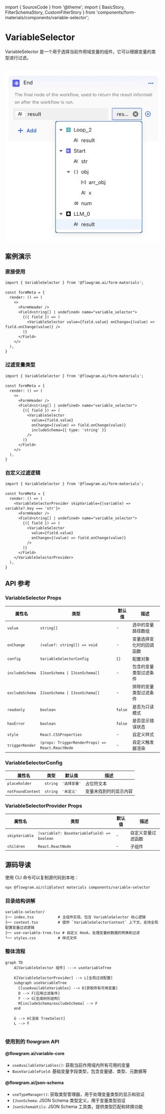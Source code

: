 import { SourceCode } from '@theme';
import { BasicStory, FilterSchemaStory, CustomFilterStory } from 'components/form-materials/components/variable-selector';

# VariableSelector

VariableSelector 是一个用于选择当前作用域变量的组件，它可以根据变量的类型进行过滤。

<br />

<div>
  <img loading="lazy" src="/materials/variable-selector.png" alt="VariableSelector 组件" style={{ width: '50%' }} />
</div>

## 案例演示

### 直接使用

<BasicStory />

```tsx pure title="form-meta.tsx"
import { VariableSelector } from '@flowgram.ai/form-materials';

const formMeta = {
  render: () => (
    <>
      <FormHeader />
      <Field<string[] | undefined> name="variable_selector">
        {({ field }) => (
          <VariableSelector value={field.value} onChange={(value) => field.onChange(value)} />
        )}
      </Field>
    </>
  ),
}
```

### 过滤变量类型

<FilterSchemaStory />

```tsx pure title="form-meta.tsx"
import { VariableSelector } from '@flowgram.ai/form-materials';

const formMeta = {
  render: () => (
    <>
      <FormHeader />
      <Field<string[] | undefined> name="variable_selector">
        {({ field }) => (
          <VariableSelector
            value={field.value}
            onChange={(value) => field.onChange(value)}
            includeSchema={{ type: 'string' }}
          />
        )}
      </Field>
    </>
  ),
}
```

### 自定义过滤逻辑

<CustomFilterStory />

```tsx pure title="form-meta.tsx"
import { VariableSelector } from '@flowgram.ai/form-materials';

const formMeta = {
  render: () => (
    <VariableSelectorProvider skipVariable={(variable) => variable?.key === 'str'}>
      <FormHeader />
      <Field<string[] | undefined> name="variable_selector">
        {({ field }) => (
          <VariableSelector
            value={field.value}
            onChange={(value) => field.onChange(value)}
          />
        )}
      </Field>
    </VariableSelectorProvider>
  ),
}
```

## API 参考

### VariableSelector Props

| 属性名 | 类型 | 默认值 | 描述 |
|--------|------|--------|------|
| `value` | `string[]` | - | 选中的变量路径数组 |
| `onChange` | `(value?: string[]) => void` | - | 变量选择变化时的回调函数 |
| `config` | `VariableSelectorConfig` | `{}` | 配置对象 |
| `includeSchema` | `IJsonSchema \| IJsonSchema[]` | - | 包含的变量类型过滤条件 |
| `excludeSchema` | `IJsonSchema \| IJsonSchema[]` | - | 排除的变量类型过滤条件 |
| `readonly` | `boolean` | `false` | 是否为只读模式 |
| `hasError` | `boolean` | `false` | 是否显示错误状态 |
| `style` | `React.CSSProperties` | - | 自定义样式 |
| `triggerRender` | `(props: TriggerRenderProps) => React.ReactNode` | - | 自定义触发器渲染 |

### VariableSelectorConfig

| 属性名 | 类型 | 默认值 | 描述 |
|--------|------|--------|------|
| `placeholder` | `string` | `'选择变量'` | 占位符文本 |
| `notFoundContent` | `string` | `'未定义'` | 变量未找到时的显示内容 |

### VariableSelectorProvider Props

| 属性名 | 类型 | 默认值 | 描述 |
|--------|------|--------|------|
| `skipVariable` | `(variable?: BaseVariableField) => boolean` | - | 自定义变量过滤函数 |
| `children` | `React.ReactNode` | - | 子组件 |

## 源码导读

<SourceCode href="https://github.com/bytedance/flowgram.ai/tree/main/packages/materials/form-materials/src/components/variable-selector" />

使用 CLI 命令可以复制源代码到本地：

```bash
npx @flowgram.ai/cli@latest materials components/variable-selector
```

### 目录结构讲解

```
variable-selector/
├── index.tsx           # 主组件实现，包含 VariableSelector 核心逻辑
├── context.tsx         # 提供 `VariableSelectorContext` 上下文，支持全局配置变量过滤逻辑
├── use-variable-tree.tsx # 自定义 Hook，处理变量树数据的转换和过滤
└── styles.css          # 样式文件
```

### 整体流程

```mermaid
graph TD
    A[VariableSelector 组件] ---> useVariableTree

    K[VariableSelectorProvider] --> L[全局过滤配置]
    subgraph useVariableTree
      C[useAvailableVariables] --> D[获取所有可用变量]
      D --> F[应用过滤条件]
      F --> G[生成树形结构]
      M[includeSchema/excludeSchema] --> F
    end

    G --> H[渲染 TreeSelect]
    L --> F


```

### 使用到的 flowgram API

#### @flowgram.ai/variable-core

* `useAvailableVariables()`: 获取当前作用域内所有可用的变量
* `BaseVariableField`: 基础变量字段类型，包含变量键、类型、元数据等

#### @flowgram.ai/json-schema

* `useTypeManager()`: 获取类型管理器，用于处理变量类型的显示和验证
* `IJsonSchema`: JSON Schema 类型定义，用于变量类型验证
* `JsonSchemaUtils`: JSON Schema 工具类，提供类型匹配和转换功能
